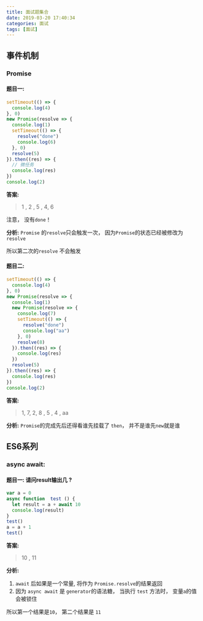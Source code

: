 ```yaml
---
title: 面试题集合
date: 2019-03-20 17:40:34
categories: 面试
tags: [面试]
---
```


## 事件机制

### Promise

#### 题目一: 
```JavaScript
setTimeout(() => {
  console.log(4)
}, 0)
new Promise(resolve => {
  console.log(1)
  setTimeout(() => {
    resolve("done")
    console.log(6)
  }, 0)
  resolve(5)
}).then((res) => {
  // 微任务
  console.log(res)
})
console.log(2)
```

**答案:**
> 1 , 2 , 5 , 4, 6

注意， 没有`done`！


**分析:**
`Promise` 的`resolve`只会触发一次， 因为`Promise`的状态已经被修改为`resolve`

所以第二次的`resolve` 不会触发


#### 题目二:
```JavaScript
setTimeout(() => {
  console.log(4)
}, 0)
new Promise(resolve => {
  console.log(1)
  new Promise(resolve => {
    console.log(7)
    setTimeout(() => {
      resolve("done")
      console.log("aa")
    }, 0)
    resolve(8)
  }).then((res) => {
    console.log(res)
  })
  resolve(5)
}).then((res) => {
  console.log(res)
})
console.log(2)
```

**答案:**
> 1, 7, 2, 8 , 5 , 4 , aa


**分析:**
`Promise`的完成先后还得看谁先挂载了 `then`， 并不是谁先`new`就是谁


























## ES6系列

### async await:
#### 题目一: 请问result输出几 ?
```JavaScript
var a = 0
async function  test () {
  let result = a + await 10
  console.log(result)
}
test()
a = a + 1
test()
```
**答案:**
> 10  , 11

**分析:**
1. `await` 后如果是一个常量, 将作为 `Promise.resolve`的结果返回
2. 因为 `async await` 是 `generator`的语法糖， 当执行 `test` 方法时， 变量`a`的值会被锁住

所以第一个结果是`10`， 第二个结果是 `11`
























